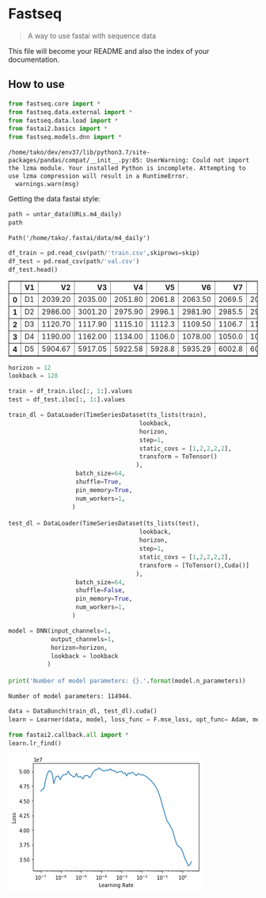 <!--

#################################################
### THIS FILE WAS AUTOGENERATED! DO NOT EDIT! ###
#################################################
# file to edit: nbs/index.ipynb
# command to build the docs after a change: nbdev_build_docs

-->

# Fastseq

> A way to use fastai with sequence data


This file will become your README and also the index of your documentation.

## How to use
<div class="codecell" markdown="1">
<div class="input_area" markdown="1">

```python
from fastseq.core import *
from fastseq.data.external import *
from fastseq.data.load import *
from fastai2.basics import *
from fastseq.models.dnn import *
```

</div>
<div class="output_area" markdown="1">

    /home/tako/dev/env37/lib/python3.7/site-packages/pandas/compat/__init__.py:85: UserWarning: Could not import the lzma module. Your installed Python is incomplete. Attempting to use lzma compression will result in a RuntimeError.
      warnings.warn(msg)


</div>

</div>

Getting the data fastai style:
<div class="codecell" markdown="1">
<div class="input_area" markdown="1">

```python
path = untar_data(URLs.m4_daily)
path
```

</div>
<div class="output_area" markdown="1">




    Path('/home/tako/.fastai/data/m4_daily')



</div>

</div>
<div class="codecell" markdown="1">
<div class="input_area" markdown="1">

```python
df_train = pd.read_csv(path/'train.csv',skiprows=skip)
df_test = pd.read_csv(path/'val.csv')
df_test.head()
```

</div>
<div class="output_area" markdown="1">




<div>
<style scoped>
    .dataframe tbody tr th:only-of-type {
        vertical-align: middle;
    }

    .dataframe tbody tr th {
        vertical-align: top;
    }

    .dataframe thead th {
        text-align: right;
    }
</style>
<table border="1" class="dataframe">
  <thead>
    <tr style="text-align: right;">
      <th></th>
      <th>V1</th>
      <th>V2</th>
      <th>V3</th>
      <th>V4</th>
      <th>V5</th>
      <th>V6</th>
      <th>V7</th>
      <th>V8</th>
      <th>V9</th>
      <th>V10</th>
      <th>V11</th>
      <th>V12</th>
      <th>V13</th>
      <th>V14</th>
      <th>V15</th>
    </tr>
  </thead>
  <tbody>
    <tr>
      <th>0</th>
      <td>D1</td>
      <td>2039.20</td>
      <td>2035.00</td>
      <td>2051.80</td>
      <td>2061.8</td>
      <td>2063.50</td>
      <td>2069.5</td>
      <td>2054.00</td>
      <td>2057.00</td>
      <td>2062.80</td>
      <td>2066.40</td>
      <td>2067.40</td>
      <td>2071.40</td>
      <td>2083.80</td>
      <td>2080.60</td>
    </tr>
    <tr>
      <th>1</th>
      <td>D2</td>
      <td>2986.00</td>
      <td>3001.20</td>
      <td>2975.90</td>
      <td>2996.1</td>
      <td>2981.90</td>
      <td>2985.5</td>
      <td>2975.80</td>
      <td>2956.20</td>
      <td>2964.70</td>
      <td>2989.00</td>
      <td>2991.40</td>
      <td>3024.90</td>
      <td>3070.80</td>
      <td>3076.90</td>
    </tr>
    <tr>
      <th>2</th>
      <td>D3</td>
      <td>1120.70</td>
      <td>1117.90</td>
      <td>1115.10</td>
      <td>1112.3</td>
      <td>1109.50</td>
      <td>1106.7</td>
      <td>1103.90</td>
      <td>1101.10</td>
      <td>1098.30</td>
      <td>1095.50</td>
      <td>1092.70</td>
      <td>1089.90</td>
      <td>1087.10</td>
      <td>1084.30</td>
    </tr>
    <tr>
      <th>3</th>
      <td>D4</td>
      <td>1190.00</td>
      <td>1162.00</td>
      <td>1134.00</td>
      <td>1106.0</td>
      <td>1078.00</td>
      <td>1050.0</td>
      <td>1022.00</td>
      <td>994.00</td>
      <td>966.00</td>
      <td>938.00</td>
      <td>910.00</td>
      <td>1428.00</td>
      <td>1400.00</td>
      <td>1372.00</td>
    </tr>
    <tr>
      <th>4</th>
      <td>D5</td>
      <td>5904.67</td>
      <td>5917.05</td>
      <td>5922.58</td>
      <td>5928.8</td>
      <td>5935.29</td>
      <td>6002.8</td>
      <td>6009.47</td>
      <td>6014.82</td>
      <td>6020.19</td>
      <td>6072.49</td>
      <td>6077.72</td>
      <td>6080.23</td>
      <td>6082.75</td>
      <td>6108.07</td>
    </tr>
  </tbody>
</table>
</div>



</div>

</div>
<div class="codecell" markdown="1">
<div class="input_area" markdown="1">

```python
horizon = 12
lookback = 128
```

</div>

</div>
<div class="codecell" markdown="1">
<div class="input_area" markdown="1">

```python
train = df_train.iloc[:, 1:].values
test = df_test.iloc[:, 1:].values
```

</div>

</div>
<div class="codecell" markdown="1">
<div class="input_area" markdown="1">

```python
train_dl = DataLoader(TimeSeriesDataset(ts_lists(train),
                                     lookback,
                                     horizon,
                                     step=1,
                                     static_covs = [1,2,2,2,2],
                                     transform = ToTensor()
                                    ),
                   batch_size=64,
                   shuffle=True,
                   pin_memory=True,
                   num_workers=1,                  
                  )

test_dl = DataLoader(TimeSeriesDataset(ts_lists(test),
                                     lookback,
                                     horizon,
                                     step=1,
                                     static_covs = [1,2,2,2,2],
                                     transform = [ToTensor(),Cuda()]
                                    ),
                   batch_size=64,
                   shuffle=False,
                   pin_memory=True,
                   num_workers=1,                  
                  )
```

</div>

</div>
<div class="codecell" markdown="1">
<div class="input_area" markdown="1">

```python
model = DNN(input_channels=1,
            output_channels=1,
            horizon=horizon,
            lookback = lookback
           )

print('Number of model parameters: {}.'.format(model.n_parameters))
```

</div>
<div class="output_area" markdown="1">

    Number of model parameters: 114944.


</div>

</div>
<div class="codecell" markdown="1">
<div class="input_area" markdown="1">

```python
data = DataBunch(train_dl, test_dl).cuda()
learn = Learner(data, model, loss_func = F.mse_loss, opt_func= Adam, metrics=accuracy)
```

</div>

</div>
<div class="codecell" markdown="1">
<div class="input_area" markdown="1">

```python
from fastai2.callback.all import *
learn.lr_find()
```

</div>
<div class="output_area" markdown="1">


![png](docs/images/output_11_0.png)


</div>

</div>
